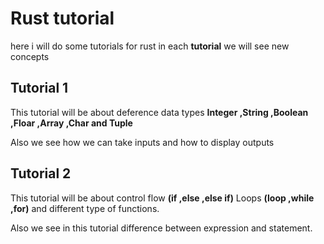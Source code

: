 # Rust tutorial

here i will do some tutorials for rust
in each **tutorial** we will see new concepts

## Tutorial 1 

This tutorial will be about deference data types **Integer ,String ,Boolean ,Floar ,Array ,Char and Tuple**

Also we see how we can take inputs and how to display outputs 

## Tutorial 2

This tutorial will be about control flow **(if ,else ,else if)** Loops **(loop ,while ,for)** and different type of functions.

Also we see in this tutorial difference between expression and statement.
